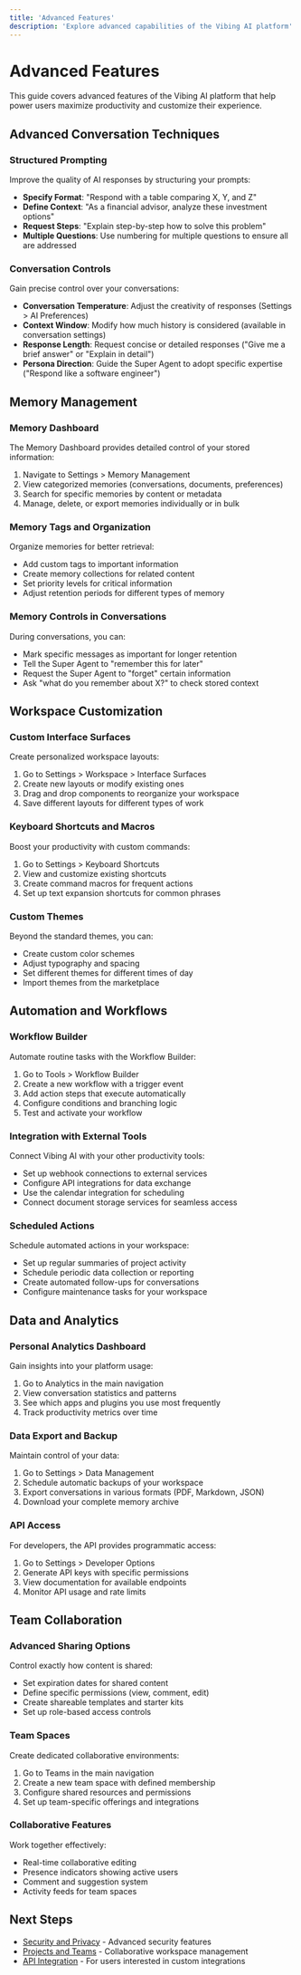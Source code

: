 ```yaml
---
title: 'Advanced Features'
description: 'Explore advanced capabilities of the Vibing AI platform'
---
```


# Advanced Features

This guide covers advanced features of the Vibing AI platform that help power users maximize productivity and customize their experience.

## Advanced Conversation Techniques

### Structured Prompting

Improve the quality of AI responses by structuring your prompts:

- **Specify Format**: "Respond with a table comparing X, Y, and Z"
- **Define Context**: "As a financial advisor, analyze these investment options"
- **Request Steps**: "Explain step-by-step how to solve this problem"
- **Multiple Questions**: Use numbering for multiple questions to ensure all are addressed

### Conversation Controls

Gain precise control over your conversations:

- **Conversation Temperature**: Adjust the creativity of responses (Settings > AI Preferences)
- **Context Window**: Modify how much history is considered (available in conversation settings)
- **Response Length**: Request concise or detailed responses ("Give me a brief answer" or "Explain in detail")
- **Persona Direction**: Guide the Super Agent to adopt specific expertise ("Respond like a software engineer")

## Memory Management

### Memory Dashboard

The Memory Dashboard provides detailed control of your stored information:

1. Navigate to Settings > Memory Management
2. View categorized memories (conversations, documents, preferences)
3. Search for specific memories by content or metadata
4. Manage, delete, or export memories individually or in bulk

### Memory Tags and Organization

Organize memories for better retrieval:

- Add custom tags to important information
- Create memory collections for related content
- Set priority levels for critical information
- Adjust retention periods for different types of memory

### Memory Controls in Conversations

During conversations, you can:

- Mark specific messages as important for longer retention
- Tell the Super Agent to "remember this for later"
- Request the Super Agent to "forget" certain information
- Ask "what do you remember about X?" to check stored context

## Workspace Customization

### Custom Interface Surfaces

Create personalized workspace layouts:

1. Go to Settings > Workspace > Interface Surfaces
2. Create new layouts or modify existing ones
3. Drag and drop components to reorganize your workspace
4. Save different layouts for different types of work

### Keyboard Shortcuts and Macros

Boost your productivity with custom commands:

1. Go to Settings > Keyboard Shortcuts
2. View and customize existing shortcuts
3. Create command macros for frequent actions
4. Set up text expansion shortcuts for common phrases

### Custom Themes

Beyond the standard themes, you can:

- Create custom color schemes
- Adjust typography and spacing
- Set different themes for different times of day
- Import themes from the marketplace

## Automation and Workflows

### Workflow Builder

Automate routine tasks with the Workflow Builder:

1. Go to Tools > Workflow Builder
2. Create a new workflow with a trigger event
3. Add action steps that execute automatically
4. Configure conditions and branching logic
5. Test and activate your workflow

### Integration with External Tools

Connect Vibing AI with your other productivity tools:

- Set up webhook connections to external services
- Configure API integrations for data exchange
- Use the calendar integration for scheduling
- Connect document storage services for seamless access

### Scheduled Actions

Schedule automated actions in your workspace:

- Set up regular summaries of project activity
- Schedule periodic data collection or reporting
- Create automated follow-ups for conversations
- Configure maintenance tasks for your workspace

## Data and Analytics

### Personal Analytics Dashboard

Gain insights into your platform usage:

1. Go to Analytics in the main navigation
2. View conversation statistics and patterns
3. See which apps and plugins you use most frequently
4. Track productivity metrics over time

### Data Export and Backup

Maintain control of your data:

1. Go to Settings > Data Management
2. Schedule automatic backups of your workspace
3. Export conversations in various formats (PDF, Markdown, JSON)
4. Download your complete memory archive

### API Access

For developers, the API provides programmatic access:

1. Go to Settings > Developer Options
2. Generate API keys with specific permissions
3. View documentation for available endpoints
4. Monitor API usage and rate limits

## Team Collaboration

### Advanced Sharing Options

Control exactly how content is shared:

- Set expiration dates for shared content
- Define specific permissions (view, comment, edit)
- Create shareable templates and starter kits
- Set up role-based access controls

### Team Spaces

Create dedicated collaborative environments:

1. Go to Teams in the main navigation
2. Create a new team space with defined membership
3. Configure shared resources and permissions
4. Set up team-specific offerings and integrations

### Collaborative Features

Work together effectively:

- Real-time collaborative editing
- Presence indicators showing active users
- Comment and suggestion system
- Activity feeds for team spaces

## Next Steps

- [Security and Privacy](/user-guides/security-and-privacy) - Advanced security features
- [Projects and Teams](/user-guides/projects-and-teams) - Collaborative workspace management
- [API Integration](/developer-guides/api-integration) - For users interested in custom integrations 